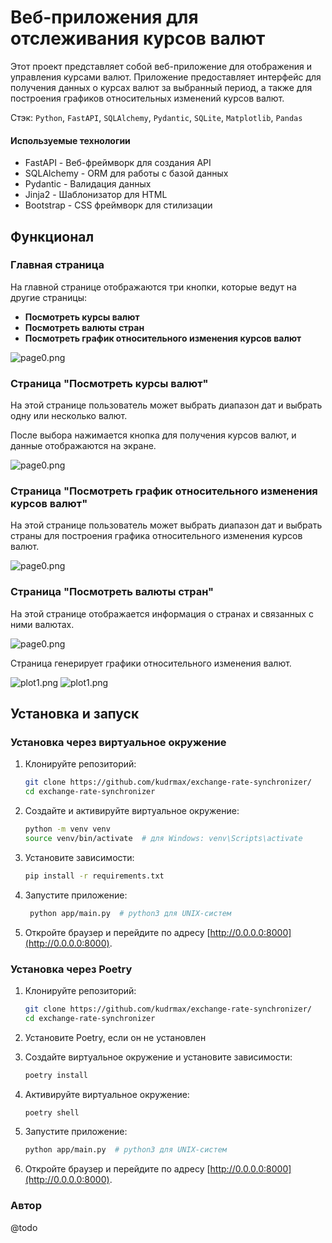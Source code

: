 # Веб-приложения для отслеживания курсов валют

Этот проект представляет собой веб-приложение для отображения и управления курсами валют. Приложение предоставляет
интерфейс для получения данных о курсах валют за выбранный период, а также для построения графиков относительных
изменений курсов валют.

Стэк: `Python`, `FastAPI`, `SQLAlchemy`, `Pydantic`, `SQLite`, `Matplotlib`, `Pandas`

#### Используемые технологии

- FastAPI - Веб-фреймворк для создания API
- SQLAlchemy - ORM для работы с базой данных
- Pydantic - Валидация данных
- Jinja2 - Шаблонизатор для HTML
- Bootstrap - CSS фреймворк для стилизации

## Функционал

### Главная страница

На главной странице отображаются три кнопки, которые ведут на другие страницы:

- **Посмотреть курсы валют**
- **Посмотреть валюты стран**
- **Посмотреть график относительного изменения курсов валют**

![page0.png](docs/page0.png)

### Страница "Посмотреть курсы валют"

На этой странице пользователь может выбрать диапазон дат и выбрать одну или несколько валют.

После выбора нажимается кнопка для получения курсов валют, и данные отображаются на экране.

![page0.png](docs/page1.png)

### Страница "Посмотреть график относительного изменения курсов валют"

На этой странице пользователь может выбрать диапазон дат и выбрать страны для построения графика относительного
изменения курсов валют.

![page0.png](docs/page2.png)

### Страница "Посмотреть валюты стран"

На этой странице отображается информация о странах и связанных с ними валютах.

![page0.png](docs/page3.png)

Страница генерирует графики относительного изменения валют.

![plot1.png](docs/plot1.png) 
![plot1.png](docs/plot2.png)


[//]: # (## Устройство проекта)

[//]: # ()
[//]: # (### UML)

[//]: # ()
[//]: # (`UML`)

[//]: # ()
[//]: # (### 4 базы данных)

[//]: # ()
[//]: # (![ER.png]&#40;docs/ER.png&#41;)

[//]: # ()
[//]: # (### Структура проекта)

[//]: # ()
[//]: # (```plaintext)

[//]: # (currency-app/)

[//]: # (│)

[//]: # (├── api.py                     # Определение API маршрутов)

[//]: # (├── controllers/)

[//]: # (│   ├── base_controller.py     # Базовый контроллер CRUD операций)

[//]: # (│   ├── country_controller.py  # Контроллер для стран и валют)

[//]: # (│   └── currency_controller.py # Контроллер для курсов валют)

[//]: # (├── database.py                # Настройка базы данных)

[//]: # (├── init_db.py                 # Скрипт для инициализации базы данных)

[//]: # (├── main.py                    # Главный файл для запуска приложения)

[//]: # (├── models.py                  # Определение моделей базы данных)

[//]: # (├── parser.py                  # Парсеры для получения данных о курсах валют и валютах стран)

[//]: # (├── schemas.py                 # Определение Pydantic схем)

[//]: # (├── static/)

[//]: # (│   └── style.css              # Статические файлы &#40;CSS&#41;)

[//]: # (├── templates/)

[//]: # (│   ├── base.html              # Базовый HTML шаблон)

[//]: # (│   ├── currency_rates.html    # Шаблон страницы курсов валют)

[//]: # (│   ├── country_currencies.html # Шаблон страницы валют стран)

[//]: # (│   └── relative_rates.html    # Шаблон страницы относительных курсов)

[//]: # (├── requirements.txt           # Список зависимостей)

[//]: # (└── README.md                  # Документация проекта)

[//]: # (```)

## Установка и запуск

### Установка через виртуальное окружение

1. Клонируйте репозиторий:
   ```bash
   git clone https://github.com/kudrmax/exchange-rate-synchronizer/
   cd exchange-rate-synchronizer
   ```

2. Создайте и активируйте виртуальное окружение:
   ```bash
   python -m venv venv
   source venv/bin/activate  # для Windows: venv\Scripts\activate
   ```

3. Установите зависимости:
   ```bash
   pip install -r requirements.txt
   ```

5. Запустите приложение:
   ```bash
    python app/main.py  # python3 для UNIX-систем
   ```

6. Откройте браузер и перейдите по адресу [http://0.0.0.0:8000](http://0.0.0.0:8000).

### Установка через Poetry

1. Клонируйте репозиторий:
   ```bash
   git clone https://github.com/kudrmax/exchange-rate-synchronizer/
   cd exchange-rate-synchronizer
   ```

2. Установите Poetry, если он не установлен

3. Создайте виртуальное окружение и установите зависимости:
   ```bash
   poetry install
   ```

4. Активируйте виртуальное окружение:

   ```bash
   poetry shell
   ```

6. Запустите приложение:
   ```bash
   python app/main.py  # python3 для UNIX-систем
   ```

7. Откройте браузер и перейдите по адресу [http://0.0.0.0:8000](http://0.0.0.0:8000).

### Автор

@todo
